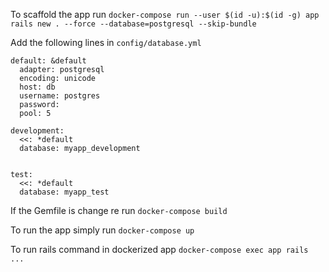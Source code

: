 To scaffold the app run `docker-compose run --user $(id -u):$(id -g) app rails new . --force --database=postgresql --skip-bundle`

Add the following lines in `config/database.yml`

```
default: &default
  adapter: postgresql
  encoding: unicode
  host: db
  username: postgres
  password:
  pool: 5

development:
  <<: *default
  database: myapp_development


test:
  <<: *default
  database: myapp_test
```

If the Gemfile is change re run `docker-compose build`

To run the app simply run `docker-compose up`

To run rails command in dockerized app `docker-compose exec app rails ...`
